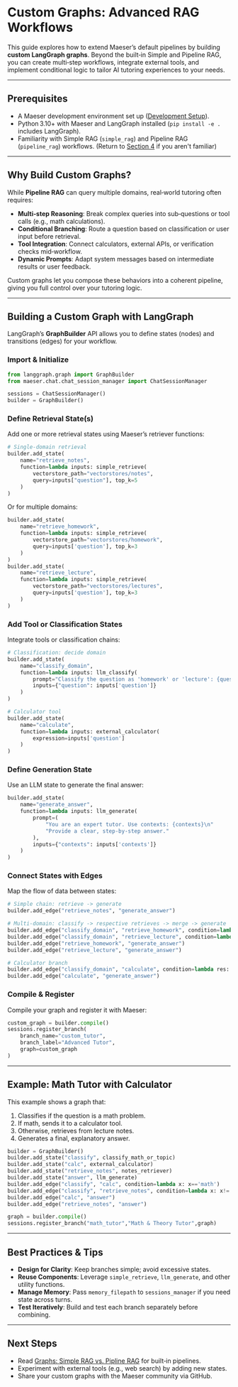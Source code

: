 # Custom Graphs: Advanced RAG Workflows

This guide explores how to extend Maeser’s default pipelines by building **custom LangGraph graphs**. Beyond the built‑in Simple and Pipeline RAG, you can create multi‑step workflows, integrate external tools, and implement conditional logic to tailor AI tutoring experiences to your needs.

---

## Prerequisites

- A Maeser development environment set up ([Development Setup](development_setup)).
- Python 3.10+ with Maeser and LangGraph installed (`pip install -e .` includes LangGraph).
- Familiarity with Simple RAG (`simple_rag`) and Pipeline RAG (`pipeline_rag`) workflows. (Return to [Section 4](graphs) if you aren't familiar)

---

## Why Build Custom Graphs?

While **Pipeline RAG** can query multiple domains, real‑world tutoring often requires:

- **Multi‑step Reasoning**: Break complex queries into sub‑questions or tool calls (e.g., math calculations).
- **Conditional Branching**: Route a question based on classification or user input before retrieval.
- **Tool Integration**: Connect calculators, external APIs, or verification checks mid‑workflow.
- **Dynamic Prompts**: Adapt system messages based on intermediate results or user feedback.

Custom graphs let you compose these behaviors into a coherent pipeline, giving you full control over your tutoring logic.

---

## Building a Custom Graph with LangGraph

LangGraph’s **GraphBuilder** API allows you to define states (nodes) and transitions (edges) for your workflow.

### Import & Initialize

```python
from langgraph.graph import GraphBuilder
from maeser.chat.chat_session_manager import ChatSessionManager

sessions = ChatSessionManager()
builder = GraphBuilder()
```

### Define Retrieval State(s)

Add one or more retrieval states using Maeser’s retriever functions:

```python
# Single‑domain retrieval
builder.add_state(
    name="retrieve_notes",
    function=lambda inputs: simple_retrieve(
        vectorstore_path="vectorstores/notes",
        query=inputs["question"], top_k=5
    )
)
```

Or for multiple domains:
```python
builder.add_state(
    name="retrieve_homework",
    function=lambda inputs: simple_retrieve(
        vectorstore_path="vectorstores/homework",
        query=inputs['question'], top_k=3
    )
)
builder.add_state(
    name="retrieve_lecture",
    function=lambda inputs: simple_retrieve(
        vectorstore_path="vectorstores/lectures",
        query=inputs['question'], top_k=3
    )
)
```

### Add Tool or Classification States

Integrate tools or classification chains:

```python
# Classification: decide domain
builder.add_state(
    name="classify_domain",
    function=lambda inputs: llm_classify(
        prompt="Classify the question as 'homework' or 'lecture': {question}",
        inputs={"question": inputs['question']}
    )
)

# Calculator tool
builder.add_state(
    name="calculate",
    function=lambda inputs: external_calculator(
        expression=inputs['question']
    )
)
```

### Define Generation State

Use an LLM state to generate the final answer:

```python
builder.add_state(
    name="generate_answer",
    function=lambda inputs: llm_generate(
        prompt=(
            "You are an expert tutor. Use contexts: {contexts}\n"
            "Provide a clear, step‑by‑step answer."
        ),
        inputs={"contexts": inputs['contexts']}
    )
)
```

### Connect States with Edges

Map the flow of data between states:

```python
# Simple chain: retrieve -> generate
builder.add_edge("retrieve_notes", "generate_answer")

# Multi‑domain: classify -> respective retrieves -> merge -> generate
builder.add_edge("classify_domain", "retrieve_homework", condition=lambda res: res=='homework')
builder.add_edge("classify_domain", "retrieve_lecture", condition=lambda res: res=='lecture')
builder.add_edge("retrieve_homework", "generate_answer")
builder.add_edge("retrieve_lecture", "generate_answer")

# Calculator branch
builder.add_edge("classify_domain", "calculate", condition=lambda res: res=='math')
builder.add_edge("calculate", "generate_answer")
```

### Compile & Register

Compile your graph and register it with Maeser:

```python
custom_graph = builder.compile()
sessions.register_branch(
    branch_name="custom_tutor",
    branch_label="Advanced Tutor",
    graph=custom_graph
)
```

---

## Example: Math Tutor with Calculator

This example shows a graph that:
1. Classifies if the question is a math problem.
2. If math, sends it to a calculator tool.
3. Otherwise, retrieves from lecture notes.
4. Generates a final, explanatory answer.

```python
builder = GraphBuilder()
builder.add_state("classify", classify_math_or_topic)
builder.add_state("calc", external_calculator)
builder.add_state("retrieve_notes", notes_retriever)
builder.add_state("answer", llm_generate)
builder.add_edge("classify", "calc", condition=lambda x: x=='math')
builder.add_edge("classify", "retrieve_notes", condition=lambda x: x!='math')
builder.add_edge("calc", "answer")
builder.add_edge("retrieve_notes", "answer")

graph = builder.compile()
sessions.register_branch("math_tutor","Math & Theory Tutor",graph)
```

---

## Best Practices & Tips

- **Design for Clarity**: Keep branches simple; avoid excessive states.
- **Reuse Components**: Leverage `simple_retrieve`, `llm_generate`, and other utility functions.
- **Manage Memory**: Pass `memory_filepath` to `sessions_manager` if you need state across turns.
- **Test Iteratively**: Build and test each branch separately before combining.

---

## Next Steps

- Read [Graphs: Simple RAG vs. Pipline RAG](graphs) for built‑in pipelines.
- Experiment with external tools (e.g., web search) by adding new states.
- Share your custom graphs with the Maeser community via GitHub.
